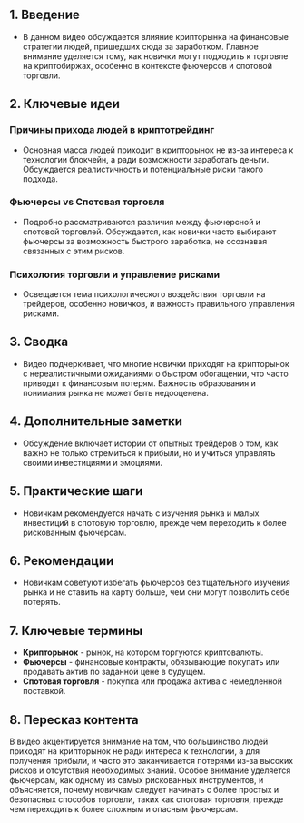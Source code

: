 ## 1. Введение
- В данном видео обсуждается влияние крипторынка на финансовые стратегии людей, пришедших сюда за заработком. Главное внимание уделяется тому, как новички могут подходить к торговле на криптобиржах, особенно в контексте фьючерсов и спотовой торговли.

## 2. Ключевые идеи
### Причины прихода людей в криптотрейдинг
- Основная масса людей приходит в крипторынок не из-за интереса к технологии блокчейн, а ради возможности заработать деньги. Обсуждается реалистичность и потенциальные риски такого подхода.

### Фьючерсы vs Спотовая торговля
- Подробно рассматриваются различия между фьючерсной и спотовой торговлей. Обсуждается, как новички часто выбирают фьючерсы за возможность быстрого заработка, не осознавая связанных с этим рисков.

### Психология торговли и управление рисками
- Освещается тема психологического воздействия торговли на трейдеров, особенно новичков, и важность правильного управления рисками.

## 3. Сводка
- Видео подчеркивает, что многие новички приходят на крипторынок с нереалистичными ожиданиями о быстром обогащении, что часто приводит к финансовым потерям. Важность образования и понимания рынка не может быть недооценена.

## 4. Дополнительные заметки
- Обсуждение включает истории от опытных трейдеров о том, как важно не только стремиться к прибыли, но и учиться управлять своими инвестициями и эмоциями.

## 5. Практические шаги
- Новичкам рекомендуется начать с изучения рынка и малых инвестиций в спотовую торговлю, прежде чем переходить к более рискованным фьючерсам.

## 6. Рекомендации
- Новичкам советуют избегать фьючерсов без тщательного изучения рынка и не ставить на карту больше, чем они могут позволить себе потерять.

## 7. Ключевые термины
- **Крипторынок** - рынок, на котором торгуются криптовалюты.
- **Фьючерсы** - финансовые контракты, обязывающие покупать или продавать актив по заданной цене в будущем.
- **Спотовая торговля** - покупка или продажа актива с немедленной поставкой.

## 8. Пересказ контента
В видео акцентируется внимание на том, что большинство людей приходят на крипторынок не ради интереса к технологии, а для получения прибыли, и часто это заканчивается потерями из-за высоких рисков и отсутствия необходимых знаний. Особое внимание уделяется фьючерсам, как одному из самых рискованных инструментов, и объясняется, почему новичкам следует начинать с более простых и безопасных способов торговли, таких как спотовая торговля, прежде чем переходить к более сложным и опасным фьючерсам.